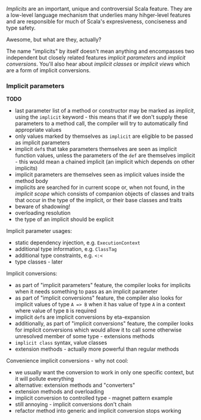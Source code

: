 *Implicits* are an important, unique and controversial Scala feature. They are a low-level language mechanism that underlies many hihger-level features and are responsible for much of Scala's expresiveness, conciseness and type safety.

Awesome, but what are they, actually?

The name "implicits" by itself doesn't mean anything and encompasses two independent but closely related features *implicit parameters* and *implicit conversions*. You'll also hear about *implicit classes* or *implicit views* which are a form of implicit conversions.

### Implicit parameters

**TODO**

* last parameter list of a method or constructor may be marked as *implicit*, using the `implicit` keyword - this means that if we don't supply these parameters to a method call, the compiler will try to automatically find appropriate values
* only values marked by themselves as `implicit` are eligible to be passed as implicit parameters
* implicit `def`s that take parameters themselves are seen as implicit function values, unless the parameters of the `def` are themselves implicit - this would mean a chained implicit (an implicit which depends on other implicits)
* implicit parameters are themselves seen as implicit values inside the method body
* implicits are searched for in current scope or, when not found, in the *implicit scope* which consists of companion objects of classes and traits that occur in the type of the implicit, or their base classes and traits
* beware of shadowing!
* overloading resolution
* the type of an implicit should be explicit

Implicit parameter usages:
* static dependency injection, e.g. `ExecutionContext`
* additional type information, e.g. `ClassTag`
* additional type constraints, e.g. `<:<`
* type classes - later

Implicit conversions:
* as part of "implicit parameters" feature, the compiler looks for implicits when it needs something to pass as an implicit parameter
* as part of "implicit conversions" feature, the compiler also looks for implicit values of type `A => B` when it has value of type `A` in a context where value of type `B` is required
* implicit `def`s are implicit conversions by eta-expansion
* additionally, as part of "implicit conversions" feature, the compiler looks for implicit conversions which would allow it to call some otherwise unresolved member of some type - extensions methods
* `implicit class` syntax, value classes
* extension methods - actually more powerful than regular methods

Convenience implicit conversions - why not cool:
* we usually want the conversion to work in only one specific context, but it will pollute everything
* alternative: extension methods and "converters"
* extension methods and overloading
* implicit conversion to controlled type - magnet pattern example
* still annoying - implicit conversions don't chain
* refactor method into generic and implicit conversion stops working